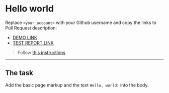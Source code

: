 # Hello world
Replace `<your_account>` with your Github username and copy the links to Pull Request description:
- [DEMO LINK](https://dnason.github.io/layout_hello-world/)
- [TEST REPORT LINK](https://dnason.github.io/layout_hello-world/report/html_report/)

> Follow [this instructions](https://mate-academy.github.io/layout_task-guideline/#how-to-solve-the-layout-tasks-on-github)
___

## The task
Add the basic page markup and the text `Hello, world!` into the body.
